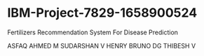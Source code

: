 # IBM-Project-7829-1658900524
Fertilizers Recommendation System For Disease Prediction

ASFAQ AHMED M
SUDARSHAN V
HENRY BRUNO DG
THIBESH V
